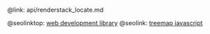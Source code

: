 @link: api/renderstack_locate.md

@seolinktop: [web development library](https://webix.com)
@seolink: [treemap javascript](https://webix.com/widget/treemap/)